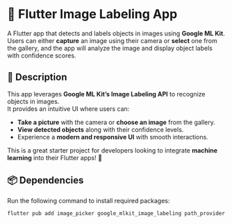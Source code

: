 # 📸 Flutter Image Labeling App

A Flutter app that detects and labels objects in images using **Google ML Kit**.  
Users can either **capture** an image using their camera or **select** one from the gallery, and the app will analyze the image and display object labels with confidence scores.

## 📝 Description

This app leverages **Google ML Kit’s Image Labeling API** to recognize objects in images.  
It provides an intuitive UI where users can:
- **Take a picture** with the camera or **choose an image** from the gallery.
- **View detected objects** along with their confidence levels.
- Experience a **modern and responsive UI** with smooth interactions.

This is a great starter project for developers looking to integrate **machine learning** into their Flutter apps! 🚀

## 📦 Dependencies

Run the following command to install required packages:

```sh
flutter pub add image_picker google_mlkit_image_labeling path_provider path
